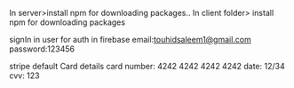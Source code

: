 In server>install npm for downloading packages..
In client folder> install npm for downloading packages

signIn in user for auth in firebase
email:touhidsaleem1@gmail.com
password:123456

stripe default Card details
card number: 4242 4242 4242 4242
date: 12/34
cvv: 123

